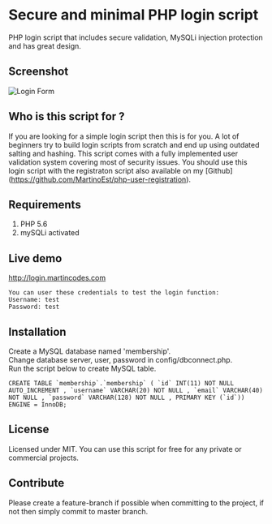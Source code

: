 # Secure and minimal PHP login script
PHP login script that includes secure validation, MySQLi injection protection and has great design.
## Screenshot
![Login Form](http://i.imgur.com/lbuttFs.png)

## Who is this script for ?
If you are looking for a simple login script then this is for you. A lot of beginners try to build login scripts from scratch and end up using outdated salting and hashing. This script comes with a fully implemented user validation system covering most of security issues. You should use this login script with the registraton script also available on my [Github] (https://github.com/MartinoEst/php-user-registration).
## Requirements
1. PHP 5.6
2. mySQLi activated

## Live demo
http://login.martincodes.com

```
You can user these credentials to test the login function:
Username: test
Password: test
```
## Installation
Create a MySQL database named 'membership'.  
Change database server, user, password in config/dbconnect.php.  
Run the script below to create MySQL table.  
```
CREATE TABLE `membership`.`membership` ( `id` INT(11) NOT NULL AUTO_INCREMENT , `username` VARCHAR(20) NOT NULL , `email` VARCHAR(40) NOT NULL , `password` VARCHAR(128) NOT NULL , PRIMARY KEY (`id`)) ENGINE = InnoDB;
```
## License
Licensed under MIT. You can use this script for free for any private or commercial projects.
## Contribute
Please create a feature-branch if possible when committing to the project, if not then simply commit to master branch.


